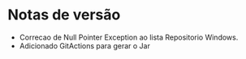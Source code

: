 # Notas de versão
- Correcao de Null Pointer Exception ao lista Repositorio Windows.
- Adicionado GitActions para gerar o Jar
